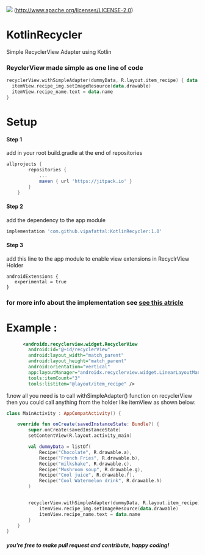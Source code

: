 [![](https://jitpack.io/v/vipafattal/KotlinRecycler.svg)](https://jitpack.io/#vipafattal/KotlinRecycler)
(http://www.apache.org/licenses/LICENSE-2.0)

# KotlinRecycler
Simple RecyclerView Adapter using Kotlin


### ReyclerView made simple as one line of code
```kotlin
recyclerView.withSimpleAdapter(dummyData, R.layout.item_recipe) { data ->
  itemView.recipe_img.setImageResource(data.drawable)
  itemView.recipe_name.text = data.name
}
```
# Setup

#### Step 1
add in your root build.gradle at the end of repositories
```groovy
allprojects {
		repositories {
			...
			maven { url 'https://jitpack.io' }
		}
	}
```
#### Step 2
add the dependency to the app module
```groovy
implementation 'com.github.vipafattal:KotlinRecycler:1.0'
```

#### Step 3
add this line to the app module to enable view extensions in RecyclrView Holder
```
androidExtensions {
   experimental = true
}
```
### for more info about the implementation see [see this atricle](https://medium.com/p/1e6ab9a55fe7)

# Example :
```xml
      <androidx.recyclerview.widget.RecyclerView
        android:id="@+id/recyclerView"
        android:layout_width="match_parent"
        android:layout_height="match_parent"
        android:orientation="vertical"
        app:layoutManager="androidx.recyclerview.widget.LinearLayoutManager"
        tools:itemCount="3"
        tools:listitem="@layout/item_recipe" />
```

1.now all you need is to call withSimpleAdapter() function on recyclerView then you could call anything from the holder like itemView as shown below:

```kotlin
class MainActivity : AppCompatActivity() {

    override fun onCreate(savedInstanceState: Bundle?) {
        super.onCreate(savedInstanceState)
        setContentView(R.layout.activity_main)

        val dummyData = listOf(
            Recipe("Chocolate", R.drawable.a),
            Recipe("French Fries", R.drawable.b),
            Recipe("milkshake", R.drawable.c),
            Recipe("Mushroom soup", R.drawable.g),
            Recipe("Cool juice", R.drawable.f),
            Recipe("Cool Watermelon drink", R.drawable.h)
        )


        recyclerView.withSimpleAdapter(dummyData, R.layout.item_recipe) { data ->
            itemView.recipe_img.setImageResource(data.drawable)
            itemView.recipe_name.text = data.name
        }
    }
}
```
##### you're free to make pull request and contribute, happy coding!

